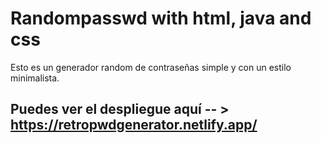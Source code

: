 # Randompasswd with html, java and css

Esto es un generador random de contraseñas simple y con un estilo minimalista.

## Puedes ver el despliegue aquí -- > https://retropwdgenerator.netlify.app/
